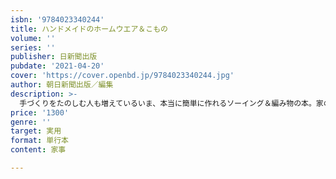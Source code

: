 ```yaml
---
isbn: '9784023340244'
title: ハンドメイドのホームウエア＆こもの
volume: ''
series: ''
publisher: 日新聞出版
pubdate: '2021-04-20'
cover: 'https://cover.openbd.jp/9784023340244.jpg'
author: 朝日新聞出版／編集
description: >-
  手づくりをたのしむ人も増えているいま、本当に簡単に作れるソーイング＆編み物の本。家の中で心地よく過ごすためのルームウエア、キッチンまわりの小物、必需品となったマスクやエコバッグなど、さまざまなアイテムを紹介。型紙つきで初心者にもわかりやすい丁寧な解説。型紙付き。
price: '1300'
genre: ''
target: 実用
format: 単行本
content: 家事

---
```

